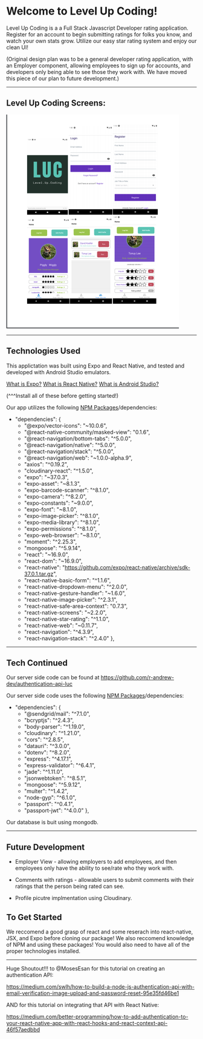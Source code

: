 
 
# Welcome to Level Up Coding!

Level Up Coding is a a Full Stack Javascript Developer rating application. 
Register for an account to begin submitting ratings for folks you know, and watch your own stats grow. Utilize our easy star rating system and enjoy our clean UI!


(Original design  plan was to be a general developer rating application, with an Employer component, allowing employees to sign up for accounts, and developers only being able to see those they work with. We have moved this piece of our plan to future development.)

--------------------------------------

## Level Up Coding Screens: 

![Images from Level Up Coding](./client/assets/images/ReadMeImages/combined.png)

--------------------------------------

## Technologies Used 

This applictation was built using Expo and React Native, and tested and developed with Android Studio emulators. 

[What is Expo?](https://docs.expo.io/)
[What is React Native?](https://reactnative.dev/)
[What is Android Studio?](https://developer.android.com/studio/intro)

(^^^Install all of these before getting started!)

Our app utilizes the following [NPM Packages](https://www.npmjs.com/)/dependencies:

  * "dependencies": {
    * "@expo/vector-icons": "~10.0.6",
    * "@react-native-community/masked-view": "0.1.6",
    * "@react-navigation/bottom-tabs": "^5.0.0",
    * "@react-navigation/native": "^5.0.0",
    * "@react-navigation/stack": "^5.0.0",
    * "@react-navigation/web": "~1.0.0-alpha.9",
    * "axios": "^0.19.2",
    * "cloudinary-react": "^1.5.0",
    * "expo": "~37.0.3",
    * "expo-asset": "~8.1.3",
    * "expo-barcode-scanner": "^8.1.0",
    * "expo-camera": "^8.2.0",
    * "expo-constants": "~9.0.0",
    * "expo-font": "~8.1.0",
    * "expo-image-picker": "^8.1.0",
    * "expo-media-library": "^8.1.0",
    * "expo-permissions": "^8.1.0",
    * "expo-web-browser": "~8.1.0",
    * "moment": "^2.25.3",
    * "mongoose": "^5.9.14",
    * "react": "~16.9.0",
    * "react-dom": "~16.9.0",
    * "react-native": "https://github.com/expo/react-native/archive/sdk-37.0.1.tar.gz",
    * "react-native-basic-form": "^1.1.6",
    * "react-native-dropdown-menu": "^2.0.0",
    * "react-native-gesture-handler": "~1.6.0",
    * "react-native-image-picker": "^2.3.1",
    * "react-native-safe-area-context": "0.7.3",
    * "react-native-screens": "~2.2.0",
    * "react-native-star-rating": "^1.1.0",
    * "react-native-web": "~0.11.7",
    * "react-navigation": "^4.3.9",
    * "react-navigation-stack": "^2.4.0"
  },

  --------------------------------------------------

  ## Tech Continued 

Our server side code can be found at https://github.com/r-andrew-dev/authentication-api-luc

Our server side code uses the following [NPM Packages](https://www.npmjs.com/)/dependencies:

  * "dependencies": {
    * "@sendgrid/mail": "^7.1.0",
    * "bcryptjs": "^2.4.3",
    * "body-parser": "^1.19.0",
    * "cloudinary": "^1.21.0",
    * "cors": "^2.8.5",
    * "datauri": "^3.0.0",
    * "dotenv": "^8.2.0",
    * "express": "^4.17.1",
    * "express-validator": "^6.4.1",
    * "jade": "^1.11.0",
    * "jsonwebtoken": "^8.5.1",
    * "mongoose": "^5.9.12",
    * "multer": "^1.4.2",
    * "node-gyp": "^6.1.0",
    * "passport": "^0.4.1",
    * "passport-jwt": "^4.0.0"
  },

  Our database is buit using mongodb. 

------------------------------------------
## Future Development

* Employer View - allowing employers to add employees, and then employees only have the ability to see/rate who they work with. 

* Comments with ratings - allowable users to submit comments with their ratings that the person being rated can see. 

* Profile picutre implmentation using Cloudinary.


## To Get Started 

We reccomend a good grasp of react and some reserach into react-native, JSX, and Expo before cloning our package! We also reccomend knowledge of NPM and using these packages! You would also need to have all of the proper technologies installed. 

------------------------------------------

Huge Shoutout!!! to @MosesEsan for this tutorial on creating an authentication API: 

https://medium.com/swlh/how-to-build-a-node-js-authentication-api-with-email-verification-image-upload-and-password-reset-95e35fd46be1

AND for this tutorial on integrating that API with React Native: 

https://medium.com/better-programming/how-to-add-authentication-to-your-react-native-app-with-react-hooks-and-react-context-api-46f57aedbbd

